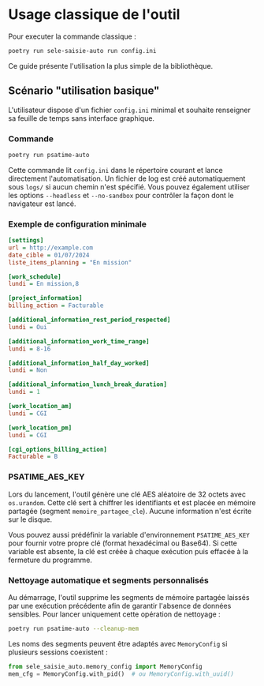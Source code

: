 # Usage classique de l'outil

Pour executer la commande classique :
```bash
poetry run sele-saisie-auto run config.ini
```

Ce guide présente l'utilisation la plus simple de la bibliothèque.

## Scénario "utilisation basique"

L'utilisateur dispose d'un fichier `config.ini` minimal et souhaite renseigner sa feuille de temps sans interface graphique.

### Commande

```bash
poetry run psatime-auto
```

Cette commande lit `config.ini` dans le répertoire courant et lance directement l'automatisation. Un fichier de log est créé automatiquement sous `logs/` si aucun chemin n'est spécifié.
Vous pouvez également utiliser les options `--headless` et `--no-sandbox` pour contrôler la façon dont le navigateur est lancé.

### Exemple de configuration minimale

```ini
[settings]
url = http://example.com
date_cible = 01/07/2024
liste_items_planning = "En mission"

[work_schedule]
lundi = En mission,8

[project_information]
billing_action = Facturable

[additional_information_rest_period_respected]
lundi = Oui

[additional_information_work_time_range]
lundi = 8-16

[additional_information_half_day_worked]
lundi = Non

[additional_information_lunch_break_duration]
lundi = 1

[work_location_am]
lundi = CGI

[work_location_pm]
lundi = CGI

[cgi_options_billing_action]
Facturable = B
```

### PSATIME_AES_KEY

Lors du lancement, l'outil génère une clé AES aléatoire de 32 octets avec
``os.urandom``. Cette clé sert à chiffrer les identifiants et est placée en
mémoire partagée (segment ``memoire_partagee_cle``). Aucune information n'est
écrite sur le disque.

Vous pouvez aussi prédéfinir la variable d'environnement ``PSATIME_AES_KEY``
pour fournir votre propre clé (format hexadécimal ou Base64). Si cette variable
est absente, la clé est créée à chaque exécution puis effacée à la fermeture
du programme.

### Nettoyage automatique et segments personnalisés

Au démarrage, l'outil supprime les segments de mémoire partagée laissés par une exécution précédente afin de garantir l'absence de données sensibles. Pour lancer uniquement cette opération de nettoyage :

```bash
poetry run psatime-auto --cleanup-mem
```

Les noms des segments peuvent être adaptés avec ``MemoryConfig`` si plusieurs sessions coexistent :

```python
from sele_saisie_auto.memory_config import MemoryConfig
mem_cfg = MemoryConfig.with_pid()  # ou MemoryConfig.with_uuid()
```

